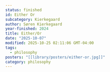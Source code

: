 ```yaml
---
status: finished
id: Either Or
subcategory: Kierkegaard
author: Søren Kierkegaard
year-finished: 2024
title: Either/Or
date: "2025-10-07"
modified: 2025-10-25 02:11:06 GMT-04:00
tags:
  - philosophy
posters: "[[library/posters/either-or.jpg]]"
category: philosophy
---
```


